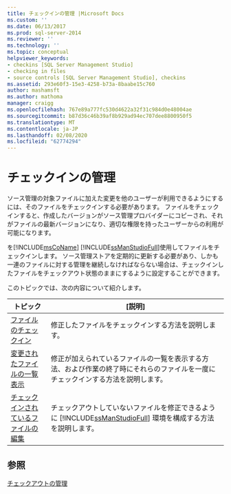 ```yaml
---
title: チェックインの管理 |Microsoft Docs
ms.custom: ''
ms.date: 06/13/2017
ms.prod: sql-server-2014
ms.reviewer: ''
ms.technology: ''
ms.topic: conceptual
helpviewer_keywords:
- checkins [SQL Server Management Studio]
- checking in files
- source controls [SQL Server Management Studio], checkins
ms.assetid: 293e60f3-15e3-4258-b73a-8baabe15c760
author: mashamsft
ms.author: mathoma
manager: craigg
ms.openlocfilehash: 767e89a777fc530d4622a32f31c984d0e48004ae
ms.sourcegitcommit: b87d36c46b39af8b929ad94ec707dee8800950f5
ms.translationtype: MT
ms.contentlocale: ja-JP
ms.lasthandoff: 02/08/2020
ms.locfileid: "62774294"
---
```

# <a name="manage-checkins"></a>チェックインの管理
  ソース管理の対象ファイルに加えた変更を他のユーザーが利用できるようにするには、そのファイルをチェックインする必要があります。 ファイルをチェックインすると、作成したバージョンがソース管理プロバイダーにコピーされ、それがファイルの最新バージョンになり、適切な権限を持ったユーザーからの利用が可能になります。  
  
 を[!INCLUDE[msCoName](../includes/msconame-md.md)] [!INCLUDE[ssManStudioFull](../includes/ssmanstudiofull-md.md)]使用してファイルをチェックインします。 ソース管理ストアを定期的に更新する必要があり、しかも一連のファイルに対する管理を継続しなければならない場合は、チェックインしたファイルをチェックアウト状態のままにするように設定することができます。  
  
 このトピックでは、次の内容について紹介します。  
  
|トピック|[説明]|  
|-----------|-----------------|  
|[ファイルのチェックイン](../../2014/database-engine/check-in-files.md)|修正したファイルをチェックインする方法を説明します。|  
|[変更されたファイルの一覧表示](../../2014/database-engine/view-a-list-of-modified-files.md)|修正が加えられているファイルの一覧を表示する方法、および作業の終了時にそれらのファイルを一度にチェックインする方法を説明します。|  
|[チェックインされているファイルの編集](../../2014/database-engine/edit-checked-in-files.md)|チェックアウトしていないファイルを修正できるように [!INCLUDE[ssManStudioFull](../includes/ssmanstudiofull-md.md)] 環境を構成する方法を説明します。|  
  
## <a name="see-also"></a>参照  
 [チェックアウトの管理](../../2014/database-engine/manage-checkouts.md)  
  
  
